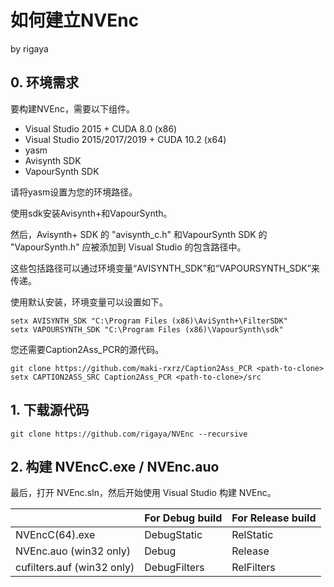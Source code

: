 
# 如何建立NVEnc
by rigaya  

## 0. 环境需求
要构建NVEnc，需要以下组件。

- Visual Studio 2015 + CUDA 8.0 (x86)
- Visual Studio 2015/2017/2019 + CUDA 10.2 (x64)
- yasm
- Avisynth SDK
- VapourSynth SDK

请将yasm设置为您的环境路径。

使用sdk安装Avisynth+和VapourSynth。

然后，Avisynth+ SDK 的 "avisynth_c.h" 和VapourSynth SDK 的 "VapourSynth.h" 应被添加到 Visual Studio 的包含路径中。

这些包括路径可以通过环境变量“AVISYNTH_SDK”和“VAPOURSYNTH_SDK”来传递。

使用默认安装，环境变量可以设置如下。
```Batchfile
setx AVISYNTH_SDK "C:\Program Files (x86)\AviSynth+\FilterSDK"
setx VAPOURSYNTH_SDK "C:\Program Files (x86)\VapourSynth\sdk"
```

您还需要Caption2Ass_PCR的源代码。

```Batchfile
git clone https://github.com/maki-rxrz/Caption2Ass_PCR <path-to-clone>
setx CAPTION2ASS_SRC Caption2Ass_PCR <path-to-clone>/src
```

## 1. 下载源代码

```Batchfile
git clone https://github.com/rigaya/NVEnc --recursive
```

## 2. 构建 NVEncC.exe / NVEnc.auo

最后，打开 NVEnc.sln，然后开始使用 Visual Studio 构建 NVEnc。

|   | For Debug build | For Release build |
|:---------------------|:------|:--------|
|NVEncC(64).exe | DebugStatic | RelStatic |
|NVEnc.auo (win32 only) | Debug | Release |
|cufilters.auf (win32 only) | DebugFilters | RelFilters |
